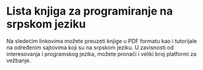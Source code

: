 # Lista knjiga za programiranje na srpskom jeziku
Na sledećim linkovima možete preuzeti knjige u PDF formatu kao i tutorijale na određenim sajtovima koji su na srpskom jeziku. U zavisnosti od interesovanja i programskog jezika, možete pronaći i veliki broj platformi za vežbanje.

